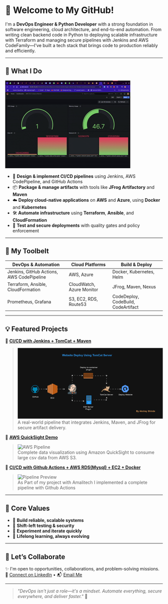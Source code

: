 
# 👋 Welcome to My GitHub!

I'm a **DevOps Engineer & Python Developer** with a strong foundation in software engineering, cloud architecture, and end-to-end automation. From writing clean backend code in Python to deploying scalable infrastructure with Terraform and managing secure pipelines with Jenkins and AWS CodeFamily—I've built a tech stack that brings code to production reliably and efficiently.

---

## 🚀 What I Do

![DevOps Banner](/media/grafana_dashboard.gif) <!-- Replace with your actual image or GIF URL -->

- 🧠 **Design & implement CI/CD pipelines** using Jenkins, AWS CodePipeline, and GitHub Actions  
- 📦 **Package & manage artifacts** with tools like **JFrog Artifactory** and **Maven**  
- ☁️ **Deploy cloud-native applications** on **AWS** and **Azure**, using **Docker** and **Kubernetes**  
- 🛠️ **Automate infrastructure** using **Terraform**, **Ansible**, and **CloudFormation**  
- 🧪 **Test and secure deployments** with quality gates and policy enforcement

---

## 🧰 My Toolbelt

| DevOps & Automation | Cloud Platforms | Build & Deploy |
|---------------------|-----------------|----------------|
| Jenkins, GitHub Actions, AWS CodePipeline | AWS, Azure | Docker, Kubernetes, Helm |
| Terraform, Ansible, CloudFormation | CloudWatch, Azure Monitor | JFrog, Maven, Nexus |
| Prometheus, Grafana | S3, EC2, RDS, Route53 | CodeDeploy, CodeBuild, CodeArtifact |

---

## 💡 Featured Projects

🔹 **[CI/CD with Jenkins + TomCat + Maven](https://github.com/guderian120/maven_tomcat_deployment)**  
> ![Pipeline Preview](/media/maven_tomcat.gif)  
> A real-world pipeline that integrates Jenkins, Maven, and JFrog for secure artifact delivery.


🔹 **[AWS QuickSight Demo](https://github.com/guderian120/Amazon_QuickSight)**  
> ![AWS Pipeline](/media/quick_sight_v1.gif)  
> Complete data visualization using Amazon QuickSight to consume large csv data from AWS S3.

🔹 **[CI/CD with Github Actions + AWS RDS(Mysql) + EC2 + Docker](https://github.com/guderian120/maven_tomcat_deployment)**  
> ![Pipeline Preview](/media/github_actions.gif)  
> As Part of my project with Amalitech I implemented a complete pipeline with Github Actions
---

## 🧭 Core Values

- 🧩 **Build reliable, scalable systems**
- 🚦 **Shift-left testing & security**
- 🧪 **Experiment and iterate quickly**
- 🧠 **Lifelong learning, always evolving**

---

## 🤝 Let’s Collaborate

✨ I'm open to opportunities, collaborations, and problem-solving missions.  
🔗 [Connect on LinkedIn](http://linkedin.com/in/andy-amponsah-bb72671b5) • 📬 [Email Me](mailto:andy.amponsah@amalitechtraining.org)

---

> _"DevOps isn't just a role—it's a mindset. Automate everything, secure everywhere, and deliver faster."_ 🚀


<!---
guderian120/guderian120 is a ✨ special ✨ repository because its `README.md` (this file) appears on your GitHub profile.
You can click the Preview link to take a look at your changes.
--->
